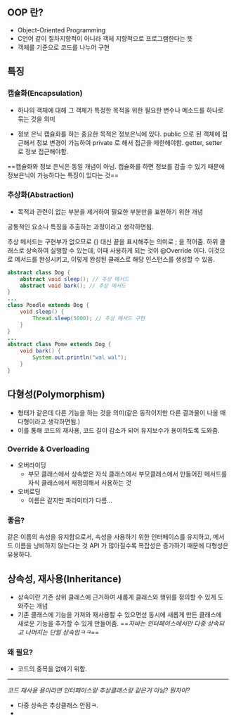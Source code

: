 ## OOP 란?

* Object-Oriented Programming
* C언어 같이 절차지향적이 아니라 객체 지향적으로 프로그램한다는 뜻
* 객체를 기준으로 코드를 나누어 구현

## 특징

### 캡슐화(Encapsulation)

* 하나의 객체에 대해 그 객체가 특정한 목적을 위한 필요한 변수나 메소드를 하나로 묶는 것을 의미

* 정보 은닉
	캡슐화를 하는 중요한 목적은 정보은닉에 있다. public 으로 된 객체에 접근해서 정보 변경이 가능하여 private 로 해서 접근을 제한해야함.
	getter, setter 로 정보 접근해야함.

==캡슐화와 정보 은닉은 동일 개념이 아님. 캡슐화를 하면 정보를 감출 수 있기 때문에 정보은닉이 가능하다는 특징이 있다는 것==


### 추상화(Abstraction)
* 목적과 관련이 없는 부분을 제거하여 필요한 부분만을 표현하기 위한 개념

공통적인 요소나 특징을 추출하는 과정이라고 생각하면됨.

추상 메서드는 구현부가 없으므로 {} 대신 끝을 표시해주는 의미로 ; 을 적어줌.
하위 클래스로 상속하여 실행할 수 있는데, 이때 사용하게 되는 것이 @Override 이다. 이것으로 메서드를 완성시키고, 이렇게 완성된 클래스로 해당 인스턴스를 생성할 수 있음.

```java
abstract class Dog {
	abstract void sleep(); // 추상 메서드
	abstract void bark(); // 추상 메서드
}
...
class Poodle extends Dog {
	void sleep() {
		Thread.sleep(5000); // 추상 메서드 구현 
	}
}
...
abstract class Pome extends Dog {
	void bark() {
		System.out.println("wal wal");
	}
}
```



## 다형성(Polymorphism)

* 형태가 같은데 다른 기능을 하는 것을 의미(같은 동작이지만 다른 결과물이 나올 때 다형이라고 생각하면됨.)
* 이를 통해 코드의 재사용, 코드 길이 감소가 되어 유지보수가 용이하도록 도와줌.

### Override & Overloading

- 오버라이딩  
    - 부모 클래스에서 상속받은 자식 클래스에서 부모클래스에서 만들어진 메서드를 자식 클래스에서 재정의해서 사용하는 것
- 오버로딩  
    - 이름은 같지만 파라미터가 다름...

### 좋음?

같은 이름의 속성을 유지함으로서, 속성을 사용하기 위한 인터페이스를 유지하고, 메서드 이름을 낭비하지 않는다는 것
API 가 많아질수록 복잡성은 증가하기 때문에 다형성은 유용하다.


## 상속성, 재사용(Inheritance)

* 상속이란 기존 상위 클래스에 근거하여 새롭게 클래스와 행위를 정의할 수 있게 도와주는 개념
* 기존 클래스에 기능을 가져와 재사용할 수 있으면섣 동시에 새롭게 만든 클래스에 새로운 기능을 추가할 수 있게 만들어줌.
==_자바는 인터페이스에서만 다중 상속되고 나머지는 단일 상속임ㅋㅋ_==

### 왜 필요?

* 코드의 중복을 없애기 위함.


---

_코드 재사용 용이라면 인터페이스랑 추상클래스랑 같은거 아님? 뭔차이?_

* 다중 상속은 추상클래스 안됨ㅋ.
* 